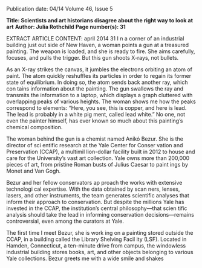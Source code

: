 Publication date: 04/14
Volume 46, Issue 5

**Title: Scientists and art historians disagree about the right way to look at art**
**Author: Julia Rothchild**
**Page number(s): 31**

EXTRACT ARTICLE CONTENT:
april 2014
31
I
n a corner of an industrial building just out­
side of New Haven, a woman points a gun at 
a treasured painting. The weapon is loaded, and 
she is ready to fire. She aims carefully, focuses, 
and pulls the trigger. But this gun shoots X-rays, 
not bullets.

As an X-ray strikes the canvas, it jumbles 
the electrons orbiting an atom of paint. The 
atom quickly reshuffles its particles in order to 
regain its former state of equilibrium. In doing 
so, the atom sends back another ray, which con­
tains information about the painting. The gun 
swallows the ray and transmits the information 
to a laptop, which displays a graph cluttered 
with overlapping peaks of various heights. The 
woman shows me how the peaks correspond 
to elements: “Here, you see, this is copper, and 
here is lead. The lead is probably in a white pig­
ment, called lead white.” No one, not even the 
painter himself, has ever known so much about 
this painting’s chemical composition.

The woman behind the gun is a chemist 
named Anikó Bezur. She is the director of sci­
entific research at the Yale Center for Conser­
vation and Preservation (CCAP), a multimil­
lion-dollar facility built in 2012 to house and 
care for the University’s vast art collection. Yale 
owns more than 200,000 pieces of art, from 
pristine Roman busts of Julius Caesar to paint­
ings by Monet and Van Gogh. 

Bezur and her fellow conservators ap­
proach the works with extensive technologi­
cal expertise. With the data obtained by scan­
ners, lenses, lasers, and other instruments, the 
team generates scientific analyses that inform 
their approach to conservation. But despite 
the millions Yale has invested in the CCAP, the 
institution’s central philosophy—that scien­
tific analysis should take the lead in informing 
conservation decisions—remains controversial, 
even among the curators at Yale.

The first time I meet Bezur, she is work­
ing on a painting stored outside the CCAP, in 
a building called the Library Shelving Facil­
ity (LSF). Located in Hamden, Connecticut, a 
ten-minute drive from campus, the windowless 
industrial building stores books, art, and other 
objects belonging to various Yale collections. 
Bezur greets me with a wide smile and shakes